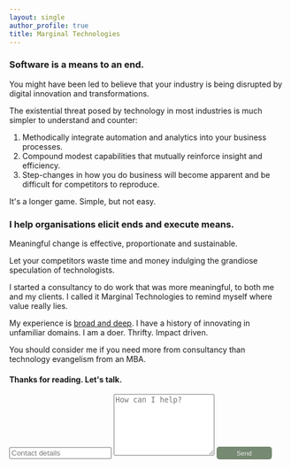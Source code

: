 ```yaml
---
layout: single
author_profile: true
title: Marginal Technologies
---
```


### Software is a means to an end.

You might have been led to believe that your industry is being disrupted
by digital innovation and transformations.

The existential threat posed by technology in most industries is much 
simpler to understand and counter:

1. Methodically integrate automation and analytics into your business processes.
2. Compound modest capabilities that mutually reinforce insight and efficiency. 
3. Step-changes in how you do business will become apparent and be difficult for competitors to reproduce.

It's a longer game. Simple, but not easy. 

### I help organisations elicit ends and execute means.

Meaningful change is effective, proportionate and sustainable. 

Let your competitors waste time and money indulging 
the grandiose speculation of technologists.

I started a consultancy to do work that was more meaningful, 
to both me and my clients. I called it Marginal Technologies 
to remind myself where value really lies.

My experience is [broad and deep](https://www.linkedin.com/in/christopher-mcewan-850a0a62). 
I have a history of innovating in unfamiliar domains. I am a doer. Thrifty. Impact driven.
 
You should consider me if you need more from consultancy than technology evangelism from an MBA. 

#### Thanks for reading. Let's talk.

<form action="https://submit-form.com/j1CmLPsN" target="_self">
   <input type="text" name="email" placeholder="Contact details">
   <textarea name="message" placeholder="How can I help?" rows="7"></textarea>
   <button style="border-radius:5px;background-color:#768972;border:0px;font-size:smaller;padding:5px;color:#eeeeee;width:100px;" type="submit">Send</button>
</form>

